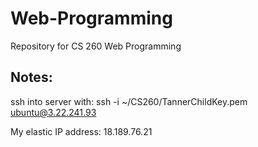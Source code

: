 # Web-Programming

Repository for CS 260 Web Programming


## Notes:
ssh into server with: ssh -i ~/CS260/TannerChildKey.pem ubuntu@3.22.241.93

My elastic IP address: 18.189.76.21
